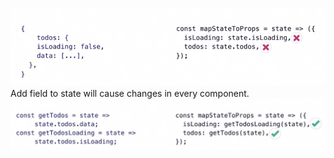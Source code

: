 ![](./_images/select.png)
Add field to state will cause changes in every component.
![](./_images/select-2.png)